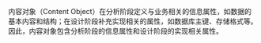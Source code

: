 内容对象（Content Object）在分析阶段定义与业务相关的信息属性，如数据的基本内容和结构；在设计阶段补充实现相关的属性，如数据库主键、存储格式等。因此，内容对象包含分析阶段的信息属性和设计阶段的实现相关属性。